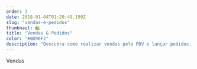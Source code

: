 ```yaml
---
order: 3
date: 2018-01-04T01:20:40.199Z
slug: "vendas-e-pedidos"
thumbnail: 🛍
title: "Vendas & Pedidos"
color: "#0D96F2"
description: "Descubra como realizar vendas pelo PDV e lançar pedidos. Tenha informações de clientes e relatórios gerenciais agrupados por mais de uma loja. Controle várias lojas em um só lugar."
---
```


Vendas
